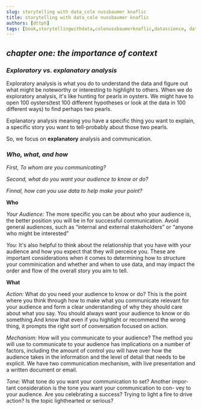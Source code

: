 ```yaml
---
slug: storytelling with data_cole nussbaumer knaflic 
title: storytelling with data_cole nussbaumer knaflic
authors: [dttph]
tags: [book,storytellingwithdata,colenussbaumerknaflic,datascience, dataanalyst, visualization]
---
```


## ***chapter one: the importance of context***

### ***Exploratory vs. explanatory analysis***

Exploratory analysis is what you do to understand the data and figure out what might be noteworthy or interesting to highlight to others. When we do exploratory analysis, it's like hunting for pearls in oysters. We might have to open 100 oysters(test 100 different hypotheses or look at the data in 100 different ways) to find perhaps two pearls. 

Explanatory analysis meaning you have a specific thing you want to explain, a specific story you want to tell-probably about those two pearls. 

So, we focus on **explanatory** analysis and communication.

### ***Who, what, and how***

*First, To whom are you communicating?* 

*Second, what do you want your audience to know or do?*

*Finnal, how can you use data to help make your point?*

**Who**

*Your Audience:* The more specific you can be about who your audience is, the better position you will be in for successful communication. Avoid general audiences, such as “internal and external stakeholders” or “anyone who might be interested”

*You:* It's also helpful to think about the relationship that you have with your audience and how you expect that they will perceice you. These are important considerations when it comes to determining how to structure your comminication and whether and when to use data, and may impact the order and flow of the overall story you aim to tell. 

**What**

*Action:* What do you need your audience to know or do? This is the point where you think through how to make what you communicate relevant for your audience and form a clear understanding of why they should care about what you say. You should always want your audience to know or do something.And know that even if you highlight or recommend the wrong thing, it prompts the right sort of conversation focused on action.

*Mechanism:* How will you communicate to your audience? The method you will use to communicate to your audience has implications on a number of factors, including the amount of control you will have over how the audience takes in the information and the level of detail that needs to be explicit. We have two communication mechanism, with live presentation and a written document or email. 

*Tone:* What tone do you want your communication to set? Another impor- tant consideration is the tone you want your communication to con- vey to your audience. Are you celebrating a success? Trying to light a fire to drive action? Is the topic lighthearted or serious?